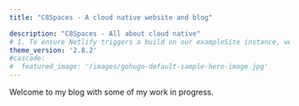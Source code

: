 ```yaml
---
title: "C8Spaces - A cloud native website and blog"

description: "C8Spaces - All about cloud native"
# 1. To ensure Netlify triggers a build on our exampleSite instance, we need to change a file in the exampleSite directory.
theme_version: '2.8.2'
#cascade:
#  featured_image: '/images/gohugo-default-sample-hero-image.jpg'
---
```

Welcome to my blog with some of my work in progress.
